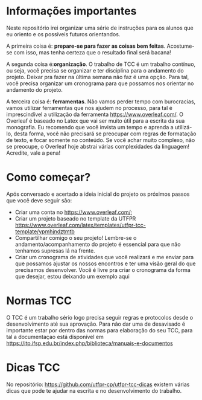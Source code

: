 # Informações importantes

Neste repositório irei organizar uma série de instruções para os alunos que eu oriento e os possíveis futuros orientandos.

A primeira coisa é: __prepare-se para fazer as coisas bem feitas__. Acostume-se com isso, mas tenha certeza que o resultado final será bacana!

A segunda coisa é:__organização__. O trabalho de TCC é um trabalho contínuo, ou seja, você precisa se organizar e ter disciplina para o andamento do projeto. Deixar pra fazer na última semana não faz é uma opção. Para tal, você precisa organizar um cronograma para que possamos nos orientar no andamento do projeto.

A terceira coisa é: __ferramentas__. Não vamos perder tempo com burocracias, vamos utilizar ferramentas que nos ajudem no processo, para tal é imprescindível a utilização da ferramenta https://www.overleaf.com/. O Overleaf é baseado no Latex que vai ser muito útil para a escrita da sua monografia. Eu recomendo que você invista um tempo e aprenda a utilizá-lo, desta forma, você não precisará se preocupar com regras de formatação de texto, e focar somente no conteúdo. Se você achar muito complexo, não se preocupe, o Overleaf hoje abstrai várias complexidades da linguagem! Acredite, vale a pena!

# Como começar?

Após conversado e acertado a ideia inicial do projeto os próximos passos que você deve seguir são:
+ Criar uma conta no https://www.overleaf.com/; 
+ Criar um projeto baseado no template da UTFPR https://www.overleaf.com/latex/templates/utfpr-tcc-template/ypmhjndztmtb
+ Compartilhar comigo o seu projeto! Lembre-se o andamento/acompanhamento do projeto é essencial para que não tenhamos supresas lá na frente.
+ Criar um cronograma de atividades que você realizará e me enviar para que possamos ajustar os nossos encontros e ter uma visão geral do que precisamos desenvolver. Você é livre pra criar o cronograma da forma que desejar, estou deixando um exemplo aqui 

# Normas TCC

O TCC é um trabalho sério logo precisa seguir regras e protocolos desde o desenvolvimento até sua aprovação. Para não dar uma de desavisado é importante estar por dentro das normas para elaboração do seu TCC, para tal a documentaçao está disponível em 
https://itp.ifsp.edu.br/index.php/biblioteca/manuais-e-documentos 

# Dicas TCC

No repositório: https://github.com/utfpr-cp/utfpr-tcc-dicas existem várias dicas que pode te ajudar na escrita e no desenvolvimento do trabalho.
